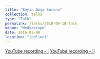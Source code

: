 ```yaml
---
title: "Beyin Göçü Sorunu"
collection: talks
type: "Talk"
permalink: /talks/2018-09-18-talk
venue: "Medyascope"
date: 2016-09-08
location: "(online)"
---
```


[YouTube recording - I](https://www.youtube.com/watch?v=BOYXpuxqtYE) [YouTube recording - II](https://www.youtube.com/watch?v=I535Ux0snHA)
